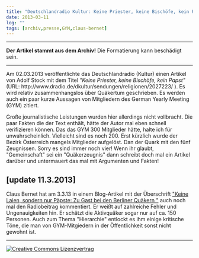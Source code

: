 ```yaml
---
title: "Deutschlandradio Kultur: Keine Priester, keine Bischöfe, kein Papst [update 11.3.2013]"
date: 2013-03-11
log: ""
tags: [archiv,presse,GYM,claus-bernet]
---
```

<hr><b>Der Artikel stammt aus dem Archiv!</b> Die Formatierung kann beschädigt sein.<hr>

<p>Am 02.03.2013 veröffentlichte das Deutschlandradio (Kultur) einen Artikel von  Adolf Stock mit dem Titel <i>"Keine Priester, keine Bischöfe, kein Papst"</i> (URL: http://www.dradio.de/dkultur/sendungen/religionen/2027223/ ). Es wird relativ zusammenhangslos über Quäkertum geschrieben. Es werden auch ein paar kurze Aussagen von Mitgliedern des German Yearly Meeting (GYM) zitiert. </p>

<p>Große journalistische Leistungen wurden hier allerdings nicht vollbracht. Die paar Fakten die der Text enthält, hätte der Autor mal eben schnell verifizieren können. Das das GYM 300 Mitglieder hätte, halte ich für unwahrscheinlich. Vielleicht sind es noch 200. Erst kürzlich wurde der Bezirk Österreich mangels Mitglieder aufgelöst. Dan der Quark mit den fünf Zeugnissen. Sorry es sind immer noch vier! Wenn ihr glaubt, "Gemeinschaft" sei ein "Quäkerzeugnis" dann schreibt doch mal ein Artikel darüber und untermauert das mal mit Argumenten und Fakten!</p>
<h2>[update 11.3.2013]</h2>

<p>Claus Bernet hat am  3.3.13 in einem Blog-Artikel mit der Überschrift <a href="http://quaekernachrichten.blogspot.de/2013/03/keine-laien-sondern-nur-papste-zu-gast.html"<i>"Keine Laien, sondern nur Päpste: Zu Gast bei den Berliner Quäkern "</i></a> auch noch mal den Radiobeitrag kommentiert. Er weißt auf zahlreiche Fehler und Ungenauigkeiten hin. Er schätzt die Aktivquäker sogar nur auf ca. 150 Personen. Auch zum Thema "Hierarchie" entlockt es ihm einige kritische Töne, die man von GYM-Mitgiedern in der Öffentlichkeit sonst nicht gewohnt ist.</p>

<hr>
<a rel="license" href="http://creativecommons.org/licenses/by-sa/3.0/"><img alt="Creative Commons Lizenzvertrag" style="border-width:0" src="http://i.creativecommons.org/l/by-sa/3.0/88x31.png" /></a>


